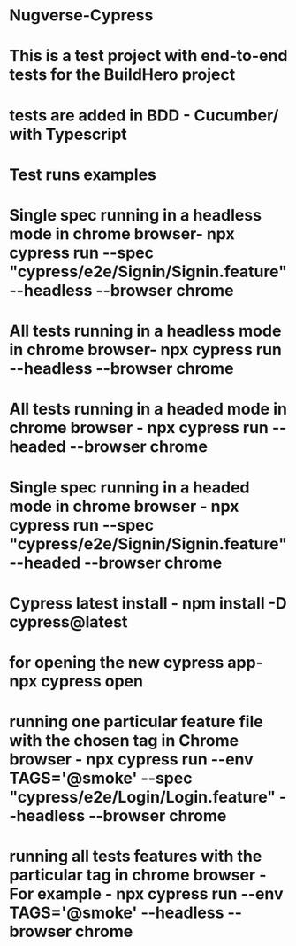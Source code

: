 # Nugverse-Cypress

# This is a test project with end-to-end tests for the BuildHero project

# tests are added in BDD - Cucumber/ with Typescript

# Test runs examples

# Single spec running in a headless mode in chrome browser- npx cypress run --spec "cypress/e2e/Signin/Signin.feature" --headless --browser chrome

# All tests running in a headless mode in chrome browser- npx cypress run --headless --browser chrome

# All tests running in a headed mode in chrome browser - npx cypress run --headed --browser chrome

# Single spec running in a headed mode in chrome browser - npx cypress run --spec "cypress/e2e/Signin/Signin.feature" --headed --browser chrome
# Cypress latest install - npm install -D cypress@latest

# for opening the new cypress app- npx cypress open

# running one particular feature file with the chosen tag in Chrome browser - npx cypress run --env TAGS='@smoke' --spec "cypress/e2e/Login/Login.feature" --headless --browser chrome

# running all tests features with the particular tag in chrome browser - For example - npx cypress run --env TAGS='@smoke' --headless --browser chrome
